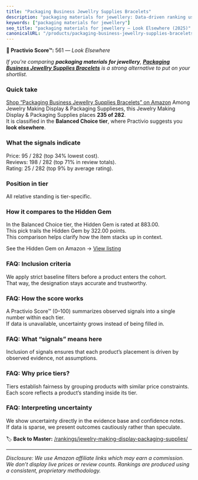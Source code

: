 ```yaml
---
title: "Packaging Business Jewellry Supplies Bracelets"
description: "packaging materials for jewellery: Data-driven ranking using the Practivio Score™. Positioned by quality, value, demand, findability, momentum."
keywords: ["packaging materials for jewellery"]
seo_title: "packaging materials for jewellery — Look Elsewhere (2025)"
canonicalURL: "/products/packaging-business-jewellry-supplies-bracelets-B0DS2FLY48/"
---
```


**🚫 Practivio Score™:** 561 — _Look Elsewhere_


*If you're comparing **packaging materials for jewellery**, **[Packaging Business Jewellry Supplies Bracelets](https://www.amazon.com/dp/B0DS2FLY48?tag=practivio-20)** is a strong alternative to put on your shortlist.*
### Quick take
[Shop “Packaging Business Jewellry Supplies Bracelets” on Amazon](https://www.amazon.com/dp/B0DS2FLY48?tag=practivio-20)
Among Jewelry Making Display & Packaging Supplieses, this Jewelry Making Display & Packaging Supplies places **235 of 282**.  
It is classified in the **Balanced Choice tier**, where Practivio suggests you **look elsewhere**.

### What the signals indicate
Price: 95 / 282 (top 34% lowest cost).  
Reviews: 198 / 282 (top 71% in review totals).  
Rating: 25 / 282 (top 9% by average rating).  

### Position in tier
All relative standing is tier-specific.

### How it compares to the Hidden Gem
In the Balanced Choice tier, the Hidden Gem is rated at 883.00.  
This pick trails the Hidden Gem by 322.00 points.  
This comparison helps clarify how the item stacks up in context.  

See the Hidden Gem on Amazon → [View listing](https://www.amazon.com/dp/B0B4JPSQLG?tag=practivio-20)

### FAQ: Inclusion criteria
We apply strict baseline filters before a product enters the cohort.  
That way, the designation stays accurate and trustworthy.

### FAQ: How the score works
A Practivio Score™ (0–100) summarizes observed signals into a single number within each tier.  
If data is unavailable, uncertainty grows instead of being filled in.

### FAQ: What “signals” means here
Inclusion of signals ensures that each product’s placement is driven by observed evidence, not assumptions.

### FAQ: Why price tiers?
Tiers establish fairness by grouping products with similar price constraints.  
Each score reflects a product’s standing inside its tier.

### FAQ: Interpreting uncertainty
We show uncertainty directly in the evidence base and confidence notes.  
If data is sparse, we present outcomes cautiously rather than speculate.


🏷️ **Back to Master:** [/rankings/jewelry-making-display-packaging-supplies/](/rankings/jewelry-making-display-packaging-supplies/)

---
_Disclosure: We use Amazon affiliate links which may earn a commission. We don’t display live prices or review counts. Rankings are produced using a consistent, proprietary methodology._
